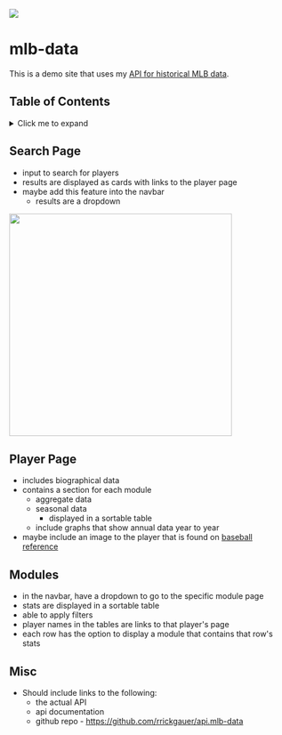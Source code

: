 


![](https://upload.wikimedia.org/wikipedia/en/thumb/a/a6/Major_League_Baseball_logo.svg/1200px-Major_League_Baseball_logo.svg.png)

# mlb-data

This is a demo site that uses my [API for historical MLB data](https://github.com/rrickgauer/api.mlb-data). 


## Table of Contents


<details><summary>Click me to expand</summary>


1. [Search Page](#search-page)
1. [Player Page](#player-page)
1. [Modules](#modules)
1. [Misc](#misc)


</details>




## Search Page

* input to search for players
* results are displayed as cards with links to the player page
* maybe add this feature into the navbar
  * results are a dropdown

<img src="https://uidesigndaily.com/uploads/555/day_555.png" width="400">



## Player Page

* includes biographical data
* contains a section for each module
  * aggregate data
  * seasonal data
    * displayed in a sortable table
  * include graphs that show annual data year to year
* maybe include an image to the player that is found on [baseball reference](https://www.baseball-reference.com/)

## Modules

* in the navbar, have a dropdown to go to the specific module page
* stats are displayed in a sortable table
* able to apply filters
* player names in the tables are links to that player's page
* each row has the option to display a module that contains that row's stats


## Misc

* Should include links to the following:
  * the actual API
  * api documentation
  * github repo - https://github.com/rrickgauer/api.mlb-data

